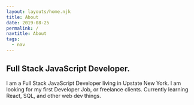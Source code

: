 ```yaml
---
layout: layouts/home.njk
title: About
date: 2019-08-25
permalink: /
navtitle: About
tags:
  - nav
---
```



## Full Stack JavaScript Developer.

I am a Full Stack JavaScript Developer living in Upstate New York. I am looking for my first Developer Job, or freelance clients. Currently learning React, SQL, and other web dev things. 

